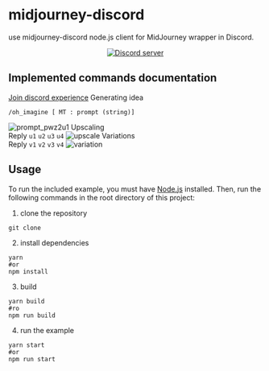 # midjourney-discord
use  midjourney-discord 
node.js client for MidJourney wrapper in Discord.
<div align="center">
	<p>
		<a href="https://discord.gg/dP95gZ8z"><img src="https://img.shields.io/discord/1082500871478329374?color=5865F2&logo=discord&logoColor=white" alt="Discord server" /></a>
	</p>
</div>


## Implemented commands documentation
[Join discord experience](https://discord.gg/dP95gZ8z)
Generating idea
```
/oh_imagine [ MT : prompt (string)]
```
![prompt_pwz2u1](https://res.cloudinary.com/dfswecori/image/upload/v1682423171/eric/prompt_pwz2u1.gif)
Upscaling   
Reply `u1` `u2` `u3` `u4` 
![upscale](https://res.cloudinary.com/dfswecori/image/upload/v1682423366/eric/upscale_n5b4go.gif)
Variations  
Reply  `v1` `v2` `v3` `v4`
![variation](https://res.cloudinary.com/dfswecori/image/upload/v1682423164/eric/variation_hkpsx0.gif)
## Usage
To run the included example, you must have [Node.js](https://nodejs.org/en) installed. Then, run the following commands in the root directory of this project:
1. clone the repository
```
git clone
```
2. install dependencies
```
yarn 
#or 
npm install
```
3. build
```
yarn build
#ro
npm run build
```
4. run the example
```
yarn start
#or
npm run start
```